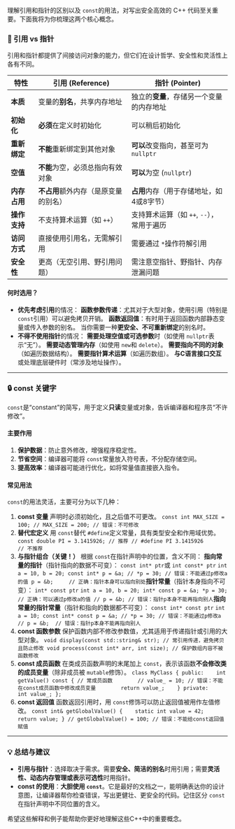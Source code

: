 理解引用和指针的区别以及 `const`的用法，对写出安全高效的 C++ 代码至关重要。下面我将为你梳理这两个核心概念。

### 📌 引用 vs 指针

引用和指针都提供了间接访问对象的能力，但它们在设计哲学、安全性和灵活性上各有不同。

| 特性         | 引用 (Reference)                     | 指针 (Pointer)                            |
| ------------ | ------------------------------------ | ----------------------------------------- |
| **本质**     | 变量的**别名**，共享内存地址         | 独立的**变量**，存储另一个变量的内存地址  |
| **初始化**   | **必须**在定义时初始化               | 可以稍后初始化                            |
| **重新绑定** | **不能**重新绑定到其他对象           | **可以**改变指向，甚至可为 `nullptr`      |
| **空值**     | **不能**为空，必须总指向有效对象     | **可以**为空 (`nullptr`)                  |
| **内存占用** | **不占用**额外内存（是原变量的别名） | **占用**内存（用于存储地址，如4或8字节）  |
| **操作支持** | 不支持算术运算（如 `++`）            | 支持算术运算（如 `++`, `--`），常用于遍历 |
| **访问方式** | 直接使用引用名，无需解引用           | 需要通过 `*`操作符解引用                  |
| **安全性**   | 更高（无空引用、野引用问题）         | 需注意空指针、野指针、内存泄漏问题        |

#### 何时选用？

- **优先考虑引用**的情况： **函数参数传递**：尤其对于大型对象，使用引用（特别是 `const`引用）可以避免拷贝开销。 **函数返回值**：有时用于返回函数内部静态变量或传入参数的别名。 当你需要一种**更安全、不可重新绑定**的别名时。
- **不得不使用指针**的情况： **需要处理空值或可选参数**时（如使用 `nullptr`表示“无”）。 **需要动态管理内存**（如使用 `new`和 `delete`）。 **需要指向不同的对象**（如遍历数据结构）。 **需要指针算术运算**（如遍历数组）。 **与C语言接口交互**或处理底层硬件时（常涉及地址操作）。

------

### 🔒 const 关键字

`const`是“constant”的简写，用于定义**只读**变量或对象，告诉编译器和程序员“不许修改”。

#### 主要作用

1. **保护数据**：防止意外修改，增强程序稳定性。
2. **节省空间**：编译器可能将 `const`常量放入符号表，不分配存储空间。
3. **提高效率**：编译器可能进行优化，如将常量值直接嵌入指令。

#### 常见用法

`const`的用法灵活，主要可分为以下几种：

1. **const 变量** 声明时必须初始化，且之后值不可更改。 `const int MAX_SIZE = 100; // MAX_SIZE = 200; // 错误：不可修改`
2. **替代宏定义** 用 `const`替代 `#define`定义常量，具有类型安全和作用域优势。 `const double PI = 3.1415926; // 推荐 // #define PI 3.1415926      // 不推荐`
3. **与指针组合（关键！）** 根据 `const`在指针声明中的位置，含义不同： **指向常量的指针**（指针指向的数据不可变）： `const int* ptr`或 `int const* ptr` `int a = 10, b = 20; const int* p = &a; // *p = 30; // 错误：不能通过p修改a的值 p = &b;     // 正确：指针本身可以指向别处`**指针常量**（指针本身指向不可变）： `int* const ptr` `int a = 10, b = 20; int* const p = &a; *p = 30;    // 正确：可以通过p修改a的值 // p = &b; // 错误：指针p本身不能再指向别人`**指向常量的指针常量**（指针和指向的数据都不可变）： `const int* const ptr` `int a = 10; const int* const p = &a; // *p = 30; // 错误：不能通过p修改a // p = &b;  // 错误：指针p本身不能再指向别人`
4. **const 函数参数** 保护函数内部不修改参数值，尤其适用于传递指针或引用的大型对象。 `void display(const std::string& str); // 常引用传递，避免拷贝且防止修改 void process(const int* arr, int size); // 保护数组内容不被函数修改`
5. **const 成员函数** 在类成员函数声明的末尾加上 `const`，表示该函数**不会修改类的成员变量**（除非成员被 `mutable`修饰）。 `class MyClass { public:    int getValue() const { // 常成员函数        // value_ = 10; // 错误：不能在const成员函数中修改成员变量        return value_;    } private:    int value_; };`
6. **const 返回值** 函数返回引用时，用 `const`修饰可以防止返回值被用作左值修改。 `const int& getGlobalValue() {    static int value = 42;    return value; } // getGlobalValue() = 100; // 错误：不能给const返回值赋值`

------

### 💡 总结与建议

- **引用与指针**：选择取决于需求。需要**安全、简洁的别名**时用引用；需要**灵活性、动态内存管理或表示可选性**时用指针。
- **const 的使用**：**大胆使用 `const`**。它是最好的文档之一，能明确表达你的设计意图，让编译器帮你检查错误，写出更健壮、更安全的代码。记住区分 `const`在指针声明中不同位置的含义。

希望这些解释和例子能帮助你更好地理解这些C++中的重要概念。